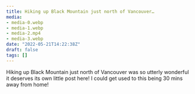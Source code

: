 ```yaml
---
title: Hiking up Black Mountain just north of Vancouver…
media:
- media-0.webp
- media-1.webp
- media-2.mp4
- media-3.webp
date: "2022-05-21T14:22:38Z"
draft: false
tags: []
---
```

Hiking up Black Mountain just north of Vancouver was so utterly wonderful it deserves its own little post here\! I could get used to this being 30 mins away from home\!
